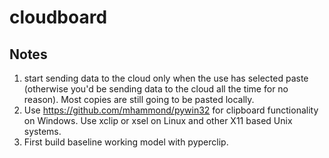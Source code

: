 # cloudboard

## Notes

1. start sending data to the cloud only when the use has selected paste (otherwise you'd be sending data to the cloud all the time for no reason). Most copies are still going to be pasted locally.
2. Use https://github.com/mhammond/pywin32 for clipboard functionality on Windows. Use xclip or xsel on Linux and other X11 based Unix systems.
3. First build baseline working model with pyperclip.